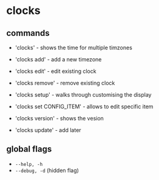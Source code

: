 # clocks



## commands

- 'clocks' - shows the time for multiple timzones
- 'clocks add' - add a new timezone
- 'clocks edit' - edit existing clock
- 'clocks remove' - remove existing clock
- 'clocks setup' - walks through customising the display

- 'clocks set CONFIG_ITEM' - allows to edit specific item
- 'clocks version' - shows the vesion
- 'clocks update' - add later

## global flags

- `--help, -h`
- `--debug, -d` (hidden flag)


